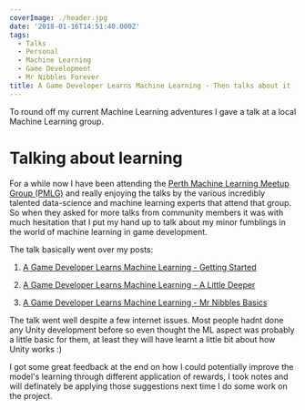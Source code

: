 ```yaml
---
coverImage: ./header.jpg
date: '2018-01-16T14:51:40.000Z'
tags:
  - Talks
  - Personal
  - Machine Learning
  - Game Development
  - Mr Nibbles Forever
title: A Game Developer Learns Machine Learning - Then talks about it
---
```


To round off my current Machine Learning adventures I gave a talk at a local Machine Learning group.

<!-- more -->

# Talking about learning

For a while now I have been attending the [Perth Machine Learning Meetup Group (PMLG)](https://www.meetup.com/Perth-Machine-Learning-Group/) and really enjoying the talks by the various incredibly talented data-science and machine learning experts that attend that group. So when they asked for more talks from community members it was with much hesitation that I put my hand up to talk about my minor fumblings in the world of machine learning in game development.

The talk basically went over my posts:

1. [A Game Developer Learns Machine Learning - Getting Started](/machine-learning/a-game-developer-learns-machine-learning-getting-started/)

2. [A Game Developer Learns Machine Learning - A Little Deeper](/machine-learning/a-game-developer-learns-machine-learning-a-little-deeper/)

3. [A Game Developer Learns Machine Learning - Mr Nibbles Basics](/machine-learning/a-game-developer-learns-machine-learning-mr-nibbles-basics/)

The talk went well despite a few internet issues. Most people hadnt done any Unity development before so even thought the ML aspect was probably a little basic for them, at least they will have learnt a little bit about how Unity works :)

I got some great feedback at the end on how I could potentially improve the model's learning through different application of rewards, I took notes and will definately be applying those suggestions next time I do some work on the project.
